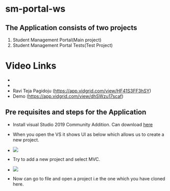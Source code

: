 # sm-portal-ws

## The Application consists of two projects
1. Student Management Portal(Main project)
2. Student Management Portal Tests(Test Project)

# Video Links
- 
- 
- Ravi Teja Pagidoju (https://app.vidgrid.com/view/HF41S3FF3hSY)
- Demo (https://app.vidgrid.com/view/dhSWzu17scaf)

## Pre requisites and steps for the Application

- Install visual Studio 2019 Community Addition.
  Can download [here](https://visualstudio.microsoft.com/downloads/)
  
 - When you open the VS it shows UI as below which allows us to create a new project.
 - ![](https://docs.microsoft.com/en-us/aspnet/mvc/overview/getting-started/introduction/getting-started/_static/image1.png)
 
 - Try to add a new project and select MVC.
 - ![](https://docs.microsoft.com/en-us/aspnet/mvc/overview/getting-started/introduction/getting-started/_static/image3.png)
 
 - Now can go to file and open a project i.e the one which you have cloned here.
 
 
